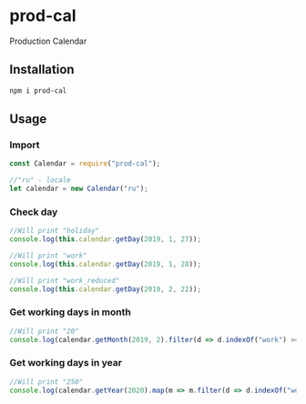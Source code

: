 # prod-cal
Production Calendar

## Installation
```bash
npm i prod-cal
```

## Usage

### Import
```js
const Calendar = require("prod-cal");

//"ru" - locale
let calendar = new Calendar("ru");
```

### Check day
```js
//Will print "holiday"
console.log(this.calendar.getDay(2019, 1, 27));

//Will print "work"
console.log(this.calendar.getDay(2019, 1, 28));

//Will print "work_reduced"
console.log(this.calendar.getDay(2019, 2, 22));
```


### Get working days in month
```js
//Will print "20"
console.log(calendar.getMonth(2019, 2).filter(d => d.indexOf("work") >= 0).length);
```


### Get working days in year
```js
//Will print "250"
console.log(calendar.getYear(2020).map(m => m.filter(d => d.indexOf("work") >= 0).length).reduce((a, c) => a + c, 0));
```